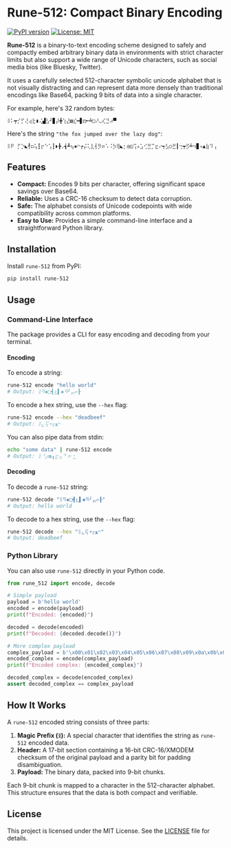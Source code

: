 # Rune-512: Compact Binary Encoding

[![PyPI version](https://badge.fury.io/py/rune-512.svg)](https://badge.fury.io/py/rune-512)
[![License: MIT](https://img.shields.io/badge/License-MIT-yellow.svg)](https://opensource.org/licenses/MIT)

**Rune-512** is a binary-to-text encoding scheme designed to safely and compactly embed arbitrary binary data in environments with strict character limits but also support a wide range of Unicode characters, such as social media bios (like Bluesky, Twitter).

It uses a carefully selected 512-character symbolic unicode alphabet that is not visually distracting and can represent data more densely than traditional encodings like Base64, packing 9 bits of data into a single character.

For example, here's 32 random bytes:

```
ᛝ⠅┯⡊⡋⢜⢴⣗▮⢌▟⣣┘▊⡼╋⢱⣜▧⣎━▋◰╾╧□⠜◡⢎⣙⠴▀
```

Here's the string `"the fox jumped over the lazy dog"`:

```
ᛝ⠟ ⡋⡑◣┦◻⢥┇⡖⠑⢡┇◗╊◞┪┹⢦◈◠┍⡬⢅⣇┤⡻⠶⠡⠨⡳⢿◣⡂◎◱⢩▵⣡⢊⣛⡉⣖⠔┭⣣○⣛┃⢒┯⡫╧⠲▊◃▲⣷⠹⢠
```

## Features

- **Compact:** Encodes 9 bits per character, offering significant space savings over Base64.
- **Reliable:** Uses a CRC-16 checksum to detect data corruption.
- **Safe:** The alphabet consists of Unicode codepoints with wide compatibility across common platforms.
- **Easy to Use:** Provides a simple command-line interface and a straightforward Python library.

## Installation

Install `rune-512` from PyPI:

```bash
pip install rune-512
```

## Usage

### Command-Line Interface

The package provides a CLI for easy encoding and decoding from your terminal.

#### Encoding

To encode a string:
```bash
rune-512 encode "hello world"
# Output: ᛝ⠻◈□┫⣆▍◈⠻╯⣤▱┠
```

To encode a hex string, use the `--hex` flag:
```bash
rune-512 encode --hex "deadbeef"
# Output: ᛝ⣄⢯╺╭◮◠
```

You can also pipe data from stdin:
```bash
echo "some data" | rune-512 encode
# Output: ᛝ⠘⡴◍╻⣖⢤⠙⠰╴⣂
```

#### Decoding

To decode a `rune-512` string:
```bash
rune-512 decode "ᛝ⠻◈□┫⣆▍◈⠻╯⣤▱┠"
# Output: hello world
```

To decode to a hex string, use the `--hex` flag:
```bash
rune-512 decode --hex "ᛝ⣄⢯╺╭◮◠"
# Output: deadbeef
```

### Python Library

You can also use `rune-512` directly in your Python code.

```python
from rune_512 import encode, decode

# Simple payload
payload = b'hello world'
encoded = encode(payload)
print(f"Encoded: {encoded}")

decoded = decode(encoded)
print(f"Decoded: {decoded.decode()}")

# More complex payload
complex_payload = b'\x00\x01\x02\x03\x04\x05\x06\x07\x08\x09\x0a\x0b\x0c\x0d\x0e\x0f'
encoded_complex = encode(complex_payload)
print(f"Encoded complex: {encoded_complex}")

decoded_complex = decode(encoded_complex)
assert decoded_complex == complex_payload
```

## How It Works

A `rune-512` encoded string consists of three parts:

1.  **Magic Prefix (`ᛝ`):** A special character that identifies the string as `rune-512` encoded data.
2.  **Header:** A 17-bit section containing a 16-bit CRC-16/XMODEM checksum of the original payload and a parity bit for padding disambiguation.
3.  **Payload:** The binary data, packed into 9-bit chunks.

Each 9-bit chunk is mapped to a character in the 512-character alphabet. This structure ensures that the data is both compact and verifiable.

## License

This project is licensed under the MIT License. See the [LICENSE](LICENSE) file for details.
